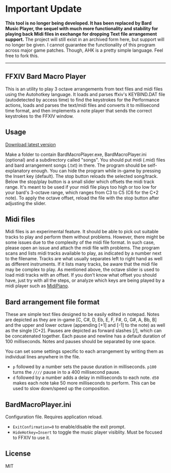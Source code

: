 # Important Update
**This tool is no longer being developed. It has been replaced by Bard Music Player, the sequel with much more functionality and stability for playing back Midi files in exchange for dropping Text file arrangement support.** The project will still exist in an archived form here, but support will no longer be given. I cannot guarantee the functionality of this program across major game patches. Though, AHK is a pretty simple language. Feel free to fork this.

---

## FFXIV Bard Macro Player
This is an utility to play 3 octave arrangements from text files and midi files using the Autohotkey language. It loads and parses ffxiv's KEYBIND.DAT file (autodetected by access time) to find the keystrokes for the Performance actions, loads and parses the text/midi files and converts it to millisecond time format, and then implements a note player that sends the correct keystrokes to the FFXIV window.

## Usage
[Download latest version](https://github.com/parulina/bardmacroplayer/releases)

Make a folder to contain BardMacroPlayer.exe, BardMacroPlayer.ini (optional) and a subdirectory called "songs". You should put midi (.mid) files and bard arrangement songs (.txt) in there. The program should be self-explanatory enough. You can hide the program while in-game by pressing the Insert key (default). The stop button reloads the selected song/track. Below the stop/play button is a small slider which offsets the midi track range. It's meant to be used if your midi file plays too high or too low for your bard's 3-octave range, which ranges from C3 to C5 (C6 for the C+2 note). To apply the octave offset, reload the file with the stop button after adjusting the slider.

## Midi files
Midi files is an experimental feature. It should be able to pick out suitable tracks to play and perform them without problems. However, there might be some issues due to the complexity of the midi file format. In such case, please open an issue and attach the midi file with problems.
The program scans and lists midi tracks available to play, as indicated by a number next to the filename. Tracks are what usually separates left to right hand as well as different instruments. If it lists many tracks, be aware that the midi file may be complex to play. As mentioned above, the octave slider is used to load midi tracks with an offset. If you don't know what offset you should have, just try with all the steps, or analyze which keys are being played by a midi player such as [MidiPiano](http://www.midipiano.net/).

## Bard arrangement file format
These are simple text files designed to be easily edited in notepad. Notes are depicted as they are in-game [C, C#, D, Eb, E, F, F#, G, G#, A, Bb, B] and the upper and lower octave (appending [+1] and [-1] to the note) as well as the single [C+2]. Pauses are depicted as forward slashes [/], which can be concatenated together. Each pause and newline has a default duration of 100 milliseconds. Notes and pauses should be separated by one space.

You can set some settings specific to each arrangement by writing them as individual lines anywhere in the file.
* ``p`` followed by a number sets the pause duration in milliseconds. ``p100`` turns the ``////`` pause in to a 400 millisecond pause.
* ``d`` followed by a number adds a delay in milliseconds to each note. ``d50`` makes each note take 50 more milliseconds to perform. This can be used to slow down/speed up the composition.

## BardMacroPlayer.ini
Configuration file. Requires application reload.
* ``ExitConfirmation=0`` to enable/disable the exit prompt.
* ``HideHotkey=Insert`` to toggle the music player visiblity. Must be focused to FFXIV to use it.

## License
MIT
